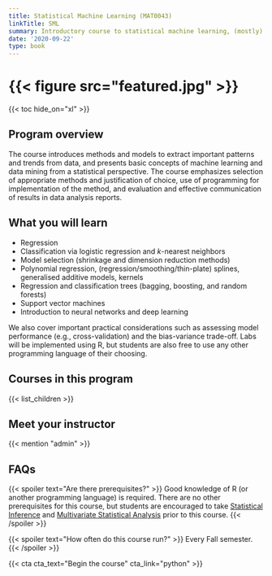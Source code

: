 ```yaml
---
title: Statistical Machine Learning (MAT0043)
linkTitle: SML
summary: Introductory course to statistical machine learning, (mostly) focusing on supervised learning.
date: '2020-09-22'
type: book
---
```


# {{< figure src="featured.jpg" >}}

{{< toc hide_on="xl" >}}

## Program overview

The course introduces methods and models to extract important patterns and trends from data, and presents basic concepts of machine learning and data mining from a statistical perspective. The course emphasizes selection of appropriate methods and justification of choice, use of programming for implementation of the method, and evaluation and effective communication of results in data analysis reports. 


## What you will learn

- Regression
- Classification via logistic regression and $k$-nearest neighbors
- Model selection (shrinkage and dimension reduction methods)
- Polynomial regression, (regression/smoothing/thin-plate) splines, generalised additive models, kernels
- Regression and classification trees (bagging, boosting, and random forests)
- Support vector machines
- Introduction to neural networks and deep learning

We also cover important practical considerations such as assessing model performance (e.g., cross-validation) and the bias-variance trade-off. Labs will be implemented using R, but students are also free to use any other programming language of their choosing.


## Courses in this program

{{< list_children >}}

## Meet your instructor

{{< mention "admin" >}}

## FAQs

{{< spoiler text="Are there prerequisites?" >}}
Good knowledge of R (or another programming language) is required. There are no other prerequisites for this course, but students are encouraged to take [Statistical Inference](https://www.master-sds.unito.it/do/corsi.pl/Show?_id=0b44) and [Multivariate Statistical Analysis](https://www.master-sds.unito.it/do/corsi.pl/Show?_id=u23n) prior to this course.
{{< /spoiler >}}

{{< spoiler text="How often do this course run?" >}}
Every Fall semester.
{{< /spoiler >}}

{{< cta cta_text="Begin the course" cta_link="python" >}}
